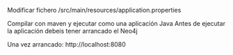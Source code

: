 Modificar fichero
 /src/main/resources/application.properties

Compilar con maven y ejecutar como una aplicación Java
Antes de ejecutar la aplicación debeis tener arrancado el Neo4j

Una vez arrancado: http://localhost:8080
